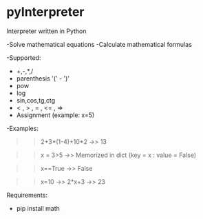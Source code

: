 # pyInterpreter
Interpreter written in Python 

-Solve mathematical equations
-Calculate mathematical formulas

-Supported:
  - +,-,*,/
  - parenthesis '(' - ')'
  - pow
  - log
  - sin,cos,tg,ctg
  - < , > , = , <= , =>
  - Assignment (example: x=5)
  
-Examples: 
>> 2+3*(1-4)+10*2 
  ->> 13

>> x = 3>5
  ->> Memorized in dict (key = x : value = False)

>> x==True
  ->> False

>> x=10
  ->> 2*x+3
  ->> 23


Requirements: 
  - pip install math
  
